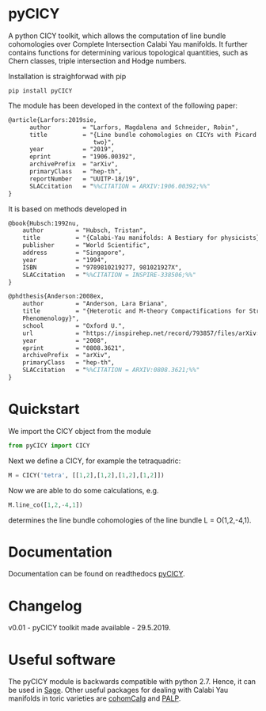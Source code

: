 # pyCICY
A python CICY toolkit, which allows the computation of line bundle cohomologies over Complete Intersection Calabi Yau manifolds. It further contains functions for determining various topological quantities, such as Chern classes, triple intersection and Hodge numbers.

Installation is straighforwad with pip

```console
pip install pyCICY
```

The module has been developed in the context of the following paper:

```tex
@article{Larfors:2019sie,
      author         = "Larfors, Magdalena and Schneider, Robin",
      title          = "{Line bundle cohomologies on CICYs with Picard number
                        two}",
      year           = "2019",
      eprint         = "1906.00392",
      archivePrefix  = "arXiv",
      primaryClass   = "hep-th",
      reportNumber   = "UUITP-18/19",
      SLACcitation   = "%%CITATION = ARXIV:1906.00392;%%"
}
````

It is based on methods developed in

```tex
@book{Hubsch:1992nu,
	author         = "Hubsch, Tristan",
	title          = "{Calabi-Yau manifolds: A Bestiary for physicists}",
	publisher      = "World Scientific",
	address        = "Singapore",
	year           = "1994",
	ISBN           = "9789810219277, 981021927X",
	SLACcitation   = "%%CITATION = INSPIRE-338506;%%"
}

@phdthesis{Anderson:2008ex,
	author         = "Anderson, Lara Briana",
	title          = "{Heterotic and M-theory Compactifications for String
	Phenomenology}",
	school         = "Oxford U.",
	url            = "https://inspirehep.net/record/793857/files/arXiv:0808.3621.pdf",
	year           = "2008",
	eprint         = "0808.3621",
	archivePrefix  = "arXiv",
	primaryClass   = "hep-th",
	SLACcitation   = "%%CITATION = ARXIV:0808.3621;%%"
}
````

# Quickstart
We import the CICY object from the module

```python
from pyCICY import CICY
```

Next we define a CICY, for example the tetraquadric:

```python
M = CICY('tetra', [[1,2],[1,2],[1,2],[1,2]])
```

Now we are able to do some calculations, e.g.

```python
M.line_co([1,2,-4,1])
```

determines the line bundle cohomologies of the line bundle L = O(1,2,-4,1).

# Documentation

Documentation can be found on readthedocs [pyCICY](https://pycicy.readthedocs.io/en/latest/).

# Changelog

v0.01 - pyCICY toolkit made available - 29.5.2019.

# Useful software

The pyCICY module is backwards compatible with python 2.7. Hence, it can be used in [Sage](http://www.sagemath.org/). Other useful packages for dealing with Calabi Yau manifolds in toric varieties are [cohomCalg](https://github.com/BenjaminJurke/cohomCalg/) and [PALP](http://hep.itp.tuwien.ac.at/~kreuzer/CY/CYpalp.html).
